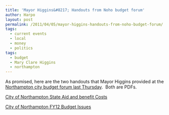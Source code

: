 ```yaml
---
title: 'Mayor Higgins&#8217; Handouts from Noho budget forum'
author: Harpo
layout: post
permalink: /2011/04/05/mayor-higgins-handouts-from-noho-budget-forum/
tags:
  - current events
  - local
  - money
  - politics
tags:
  - budget
  - Mary Clare Higgins
  - northampton
---
```

As promised, here are the two handouts that Mayor Higgins provided at the <a title="Tonight’s forum on the Northampton budget" href="http://harpojaeger.github.io/2011/04/01/tonights-forum-on-the-northampton-budget/" target="_blank">Northampton city budget forum last Thursday</a>.  Both are PDFs.

[City of Northampton State Aid and benefit Costs][1]

[City of Northampton FY12 Budget Issues][2]

 [1]: http://harpojaeger.github.io/media/wp-content/uploads/2011/04/handout1.City-of-Northampton-State-Aid-and-benefit-Costs.pdf
 [2]: http://harpojaeger.github.io/media/wp-content/uploads/2011/04/handout2.City-of-Northampton-FY12-Budget-Issues.pdf